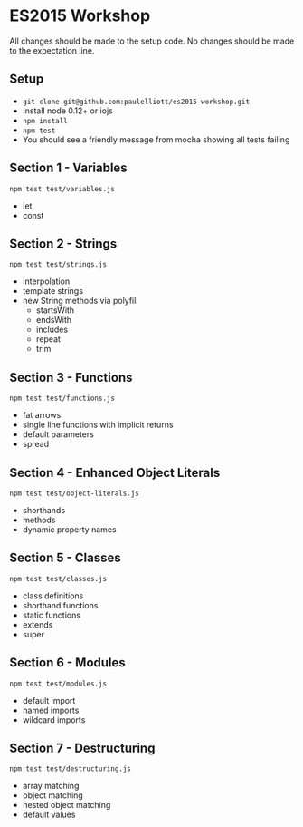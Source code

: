 # ES2015 Workshop

All changes should be made to the setup code. No changes should be made to the
expectation line.

## Setup

- `git clone git@github.com:paulelliott/es2015-workshop.git`
- Install node 0.12+ or iojs
- `npm install`
- `npm test`
- You should see a friendly message from mocha showing all tests failing

## Section 1 - Variables

`npm test test/variables.js`

- let
- const

## Section 2 - Strings

`npm test test/strings.js`

- interpolation
- template strings
- new String methods via polyfill
  - startsWith
  - endsWith
  - includes
  - repeat
  - trim

## Section 3 - Functions

`npm test test/functions.js`

- fat arrows
- single line functions with implicit returns
- default parameters
- spread

## Section 4 - Enhanced Object Literals

`npm test test/object-literals.js`

- shorthands
- methods
- dynamic property names

## Section 5 - Classes

`npm test test/classes.js`

- class definitions
- shorthand functions
- static functions
- extends
- super

## Section 6 - Modules

`npm test test/modules.js`

- default import
- named imports
- wildcard imports

## Section 7 - Destructuring

`npm test test/destructuring.js`

- array matching
- object matching
- nested object matching
- default values
